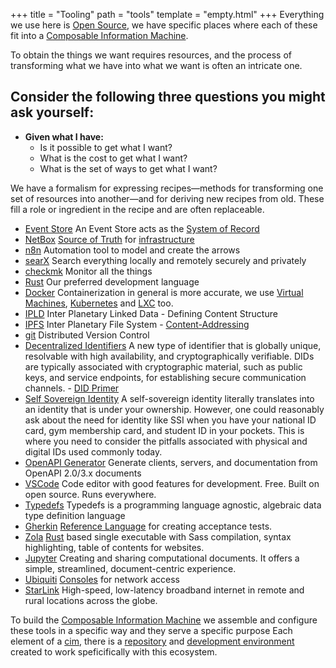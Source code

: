 +++
title = "Tooling"
path = "tools"
template = "empty.html"
+++
Everything we use here is [Open Source](https://opensource.com/resources/what-open-source), 
we have specific places where each of these fit into a [Composable Information Machine](/library/cim).

To obtain the things we want requires resources, and the process of transforming what we have into what we want
is often an intricate one.

## Consider the following three questions you might ask yourself:

  * **Given what I have:**
    * Is it possible to get what I want?
    * What is the cost to get what I want?
    * What is the set of ways to get what I want?

We have a formalism for expressing recipes—methods for transforming one set of resources into another—and for deriving new recipes from old. These fill a role or ingredient in the recipe and are often replaceable.

  * [Event Store](https://eventstore.com/)
    An Event Store acts as the [System of Record](/library/sor)  
  * [NetBox](https://docs.netbox.dev/en/stable/)
    [Source of Truth](/library/sot) for [infrastructure](/library/irm) 
  * [n8n](https://n8n.io/)
    Automation tool to model and create the arrows 
  * [searX](https://searx.thegpm.org/)
    Search everything locally and remotely securely and privately
  * [checkmk](https://checkmk.com/)
    Monitor all the things
  * [Rust](https://rust-lang.org)
    Our preferred development language
  * [Docker](https://docker.com)
    Containerization in general is more accurate, we use [Virtual Machines](https://www.linux-kvm.org/page/Main_Page), [Kubernetes](https://kubernetes.io/) and [LXC](https://linuxcontainers.org/) too.
  * [IPLD](https://ipld.io)
    Inter Planetary Linked Data - Defining Content Structure
  * [IPFS](https://ipfs.io)
    Inter Planetary File System - [Content-Addressing](/library/content-addressing)
  * [git](https://git-scm.com)
    Distributed Version Control
  * [Decentralized Identifiers](https://www.w3.org/TR/did-core/)
    A new type of identifier that is globally unique, resolvable with high availability, and cryptographically verifiable. DIDs are typically associated with cryptographic material, such as public keys, and service endpoints, for establishing secure communication channels. - [DID Primer](https://w3c-ccg.github.io/did-primer/)
  * [Self Sovereign Identity](https://101blockchains.com/self-sovereign-identity/)
    A self-sovereign identity literally translates into an identity that is under your ownership. However, one could reasonably ask about the need for identity like SSI when you have your national ID card, gym membership card, and student ID in your pockets. This is where you need to consider the pitfalls associated with physical and digital IDs used commonly today.
  * [OpenAPI Generator](https://openapi-generator.tech/)
    Generate clients, servers, and documentation from OpenAPI 2.0/3.x documents
  * [VSCode](https://code.visualstudio.com/)
    Code editor with good features for development. Free. Built on open source. Runs everywhere.
  * [Typedefs](https://typedefs.com)
    Typedefs is a programming language agnostic, algebraic data type definition language
  * [Gherkin](https://www.guru99.com/gherkin-test-cucumber.html)
    [Reference Language](https://cucumber.io/docs/gherkin/reference/) for creating acceptance tests.
  * [Zola](https://getzola.org)
    [Rust](https://rust-lang.org) based single executable with Sass compilation, syntax highlighting, table of contents for websites.
  * [Jupyter](https://jupyter.org/)
    Creating and sharing computational documents. It offers a simple, streamlined, document-centric experience.
  * [Ubiquiti](https://store.ui.com/collections/unifi-network-unifi-os-consoles)
    [Consoles](https://ui.com/consoles) for network access
  * [StarLink](https://starlink.com)
    High-speed, low-latency broadband internet in remote and rural locations across the globe.

To build the [Composable Information Machine](/library/cim) we assemble and 
configure these tools in a specific way and they serve a specific purpose 
Each element of a [cim](/library/cim), there is a [repository](https://git-scm.com/docs/git) and [development
environment](/library/devcontainer) created to work speficifically with this ecosystem.
